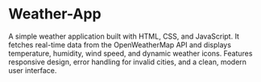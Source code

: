# Weather-App
A simple weather application built with HTML, CSS, and JavaScript. It fetches real-time data from the OpenWeatherMap API and displays temperature, humidity, wind speed, and dynamic weather icons. Features responsive design, error handling for invalid cities, and a clean, modern user interface.
